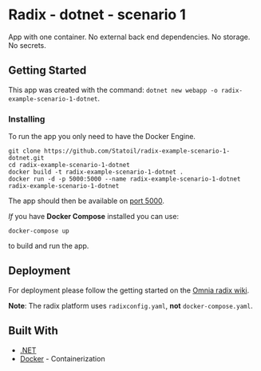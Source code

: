 # Radix - dotnet - scenario 1

App with one container. No external back end dependencies. No storage. No secrets.

## Getting Started

This app was created with the command: `dotnet new webapp -o radix-example-scenario-1-dotnet`.


### Installing
To run the app you only need to have the Docker Engine.
```
git clone https://github.com/Statoil/radix-example-scenario-1-dotnet.git
cd radix-example-scenario-1-dotnet
docker build -t radix-example-scenario-1-dotnet .
docker run -d -p 5000:5000 --name radix-example-scenario-1-dotnet radix-example-scenario-1-dotnet
```
The app should then be available on [port 5000](http://localhost:5000/).

*If* you have **Docker Compose** installed you can use:
```
docker-compose up
```
to build and run the app.


## Deployment

For deployment please follow the getting started on the [Omnia radix wiki](https://radix-wiki.azurewebsites.net/doku.php/appdeveloper/gettingstarted).

**Note**: The radix platform uses `radixconfig.yaml`, **not** `docker-compose.yaml`. 


## Built With

* [.NET](https://www.microsoft.com/net)
* [Docker](https://www.docker.com/) - Containerization

